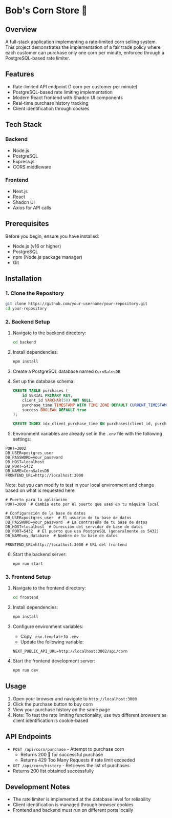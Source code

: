 # Bob's Corn Store 🌽

## Overview

A full-stack application implementing a rate-limited corn selling system. This project demonstrates the implementation of a fair trade policy where each customer can purchase only one corn per minute, enforced through a PostgreSQL-based rate limiter.

## Features

- Rate-limited API endpoint (1 corn per customer per minute)
- PostgreSQL-based rate limiting implementation
- Modern React frontend with Shadcn UI components
- Real-time purchase history tracking
- Client identification through cookies

## Tech Stack

### Backend

- Node.js
- PostgreSQL
- Express.js
- CORS middleware

### Frontend

- Next.js
- React
- Shadcn UI
- Axios for API calls

## Prerequisites

Before you begin, ensure you have installed:

- Node.js (v16 or higher)
- PostgreSQL
- npm (Node.js package manager)
- Git

## Installation

### 1. Clone the Repository

```bash
git clone https://github.com/your-username/your-repository.git
cd your-repository
```

### 2. Backend Setup

1. Navigate to the backend directory:

   ```bash
   cd backend
   ```

2. Install dependencies:

   ```bash
   npm install
   ```

3. Create a PostgreSQL database named `CornSalesDB`

4. Set up the database schema:

   ```sql
   CREATE TABLE purchases (
       id SERIAL PRIMARY KEY,
       client_id VARCHAR(50) NOT NULL,
       purchase_time TIMESTAMP WITH TIME ZONE DEFAULT CURRENT_TIMESTAMP,
       success BOOLEAN DEFAULT true
   );

   CREATE INDEX idx_client_purchase_time ON purchases(client_id, purchase_time);
   ```

5. Environment variables are already set in the `.env` file with the following settings:
```env
PORT=3002
DB_USER=postgres_user
DB_PASSWORD=your_password
DB_HOST=localhost
DB_PORT=5432
DB_NAME=CornSalesDB
FRONTEND_URL=http://localhost:3000
```

Note: but you can modify to test in your local environment and change based on what is requested here
```
# Puerto para la aplicación
PORT=3000  # Cambia esto por el puerto que uses en tu máquina local

# Configuración de la base de datos
DB_USER=postgres_user  # El usuario de tu base de datos
DB_PASSWORD=your_password  # La contraseña de tu base de datos
DB_HOST=localhost  # Dirección del servidor de base de datos
DB_PORT=5432  # El puerto que usa PostgreSQL (generalmente es 5432)
DB_NAME=my_database  # Nombre de tu base de datos

FRONTEND_URL=http://localhost:3000 # URL del frontend
```

6. Start the backend server:
   ```bash
   npm run start
   ```

### 3. Frontend Setup

1. Navigate to the frontend directory:

   ```bash
   cd frontend
   ```

2. Install dependencies:

   ```bash
   npm install
   ```

3. Configure environment variables:

   - Copy `.env.template` to `.env`
   - Update the following variable:

   ```env
   NEXT_PUBLIC_API_URL=http://localhost:3002/api/corn
   ```

4. Start the frontend development server:
   ```bash
   npm run dev
   ```

## Usage

1. Open your browser and navigate to `http://localhost:3000`
2. Click the purchase button to buy corn
3. View your purchase history on the same page
4. Note: To test the rate limiting functionality, use two different browsers as client identification is cookie-based

## API Endpoints

- `POST /api/corn/purchase` - Attempt to purchase corn
  - Returns 200 🌽 for successful purchase
  - Returns 429 Too Many Requests if rate limit exceeded
- `GET /api/corn/history` - Retrieves the list of purchases
- Returns 200 list obtained successfully

## Development Notes

- The rate limiter is implemented at the database level for reliability
- Client identification is managed through browser cookies
- Frontend and backend must run on different ports locally
